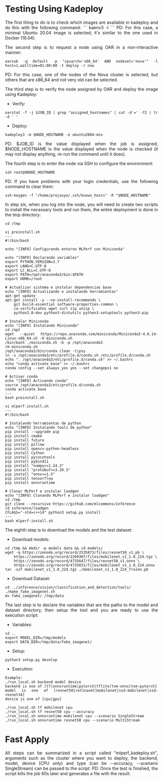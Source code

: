 # Testing Using Kadeploy

<div align="justify">
The first thing to do is to check which images are available in kadeploy and do this with the following command:
```
kaenv3 -l
```
PD: For this case, a minimal Ubuntu 20.04 image is selected; it's similar to the one used in Docker (16.04).

The second step is to request a node using OAR in a non-interactive manner:
```
oarsub -q default -p "cpuarch='x86_64' AND nodeset='nova'" -l host=1,walltime=01:00:00 -t deploy -r now
```
PD: For this case, one of the nodes of the Nova cluster is selected, but others that are x86_64 and not very old can be selected.

The third step is to verify the node assigned by OAR and deploy the image using Kadeploy:
- Verify:
```
oarstat -f -j $JOB_ID | grep "assigned_hostnames" | cut -d'=' -f2 | tr -d ' '
```
- Deploy:
```
kadeploy3 -m $NODE_HOSTNAME -e ubuntu2004-min
```
PD: $JOB_ID is the value displayed when the job is assigned, $NODE_HOSTNAME is the value displayed when the node is checked (it may not display anything, re-run the command until it does).

The fourth step is to enter the node via SSH to configure the environment:
```
ssh root@$NODE_HOSTNAME
```
PD: If you have problems with your login credentials, use the following command to clear them:
```
ssh-keygen -f "/home/projasye/.ssh/known_hosts" -R "$NODE_HOSTNAME"
```

In step six, when you log into the node, you will need to create two scripts to install the necessary tools and run them, the entire deployment is done in the tmp directory:
```
cd /tmp
```
```
vi preinstall.sh
---
#!/bin/bash

echo "[INFO] Configurando entorno MLPerf con Miniconda"

echo "[INFO] Declarando variables"
export PYTHON_VERSION=3.7
export LANG=C.UTF-8
export LC_ALL=C.UTF-8
export PATH=/opt/anaconda3/bin:$PATH
export HOME=/root

# Actualizar sistema e instalar dependencias base
echo "[INFO] Actualizando e instalando herramientas"
apt-get update
apt-get install -y --no-install-recommends \
    git build-essential software-properties-common \
    ca-certificates wget curl zip unzip \
    python3.8-dev python3-distutils python3-setuptools python3-pip 

# Instalar Miniconda
echo "[INFO] Instalando Miniconda"
cd /opt
wget --quiet https://repo.anaconda.com/miniconda/Miniconda3-4.6.14-Linux-x86_64.sh -O miniconda.sh
/bin/bash ./miniconda.sh -b -p /opt/anaconda3
rm miniconda.sh
/opt/anaconda3/bin/conda clean -tipsy
ln -s /opt/anaconda3/etc/profile.d/conda.sh /etc/profile.d/conda.sh
echo ". /opt/anaconda3/etc/profile.d/conda.sh" >> ~/.bashrc
echo "conda activate base" >> ~/.bashrc
conda config --set always_yes yes --set changeps1 no

# Activar conda
echo "[INFO] Activando conda"
source /opt/anaconda3/etc/profile.d/conda.sh
conda activate base
---
bash preinstall.sh
```
```
vi mlperf-install.sh
---
#!/bin/bash

# Instalando herramientas de python
echo "[INFO] Instalando tools de python"
pip install --upgrade pip
pip install cmake
pip install future
pip install pillow
pip install opencv-python-headless
pip install Cython
pip install pycocotools
pip install pybind11
pip install "numpy<=1.24.3"
pip install "protobuf<=3.20.3"
pip install "onnx>=1.5"
pip install tensorflow
pip install onnxruntime

# Clonar MLPerf e instalar loadgen
echo "[INFO] Clonando MLPerf e instalar loadgen"
cd /tmp
git clone --recursive https://github.com/mlcommons/inference
cd inference/loadgen
CFLAGS="-std=c++14" python3 setup.py install
---
bash mlperf-install.sh
```

The eighth step is to download the models and the test dataset:
- Download models:
```
cd /tmp && mkdir -p models data && cd models/
wget -q https://zenodo.org/record/2535873/files/resnet50_v1.pb \
	https://zenodo.org/record/2269307/files/mobilenet_v1_1.0_224.tgz \
	https://zenodo.org/record/4735647/files/resnet50_v1.onnx \
	https://zenodo.org/record/4735651/files/mobilenet_v1_1.0_224.onnx
tar -xzf mobilenet_v1_1.0_224.tgz ./mobilenet_v1_1.0_224_frozen.pb
```
- Download Dataset:
```
cd ../inference/vision/classification_and_detection/tools/
./make_fake_imagenet.sh
mv fake_imagenet/ /tmp/data
```

The last step is to declare the variables that are the paths to the model and dataset directory, then setup the tool and you are ready to use the execution script:
- Variables:
```
cd ..
export MODEL_DIR=/tmp/models
export DATA_DIR=/tmp/data/fake_imagenet/
```
- Setup:
```
python3 setup.py develop
```
- Execution:
```
Example:
./run_local.sh backend model device
backend is one of [tf|onnxruntime|pytorch|tflite|tvm-onnx|tvm-pytorch]
model is one of [resnet50|retinanet|mobilenet|ssd-mobilenet|ssd-resnet34]
device is one of [cpu|gpu]

./run_local.sh tf mobilenet cpu
./run_local.sh tf resnet50 cpu --accuracy
./run_local.sh onnxruntime mobilenet cpu --scenario SingleStream
./run_local.sh onnxruntime resnet50 cpu --scenario MultiStream
```
<div>

# Fast Apply
All steps can be summarized in a script called "mlperf_kadeploy.sh", arguments such as the cluster where you want to deploy, the backend, model, device (CPU only) and type (can be --accuracy, --scenario SingleStream) can be passed to the script.
PD: Once the test is finished, the script kills the job 60s later and generates a file with the result.
